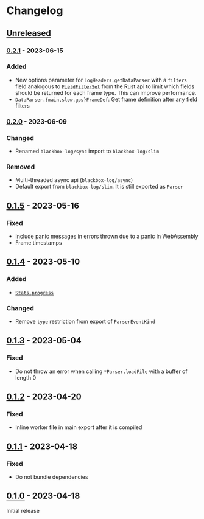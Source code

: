 # Changelog

## [Unreleased]

### [0.2.1] - 2023-06-15

### Added

-   New options parameter for `LogHeaders.getDataParser` with a `filters` field analogous to
    [`FieldFilterSet`](https://docs.rs/blackbox-log/0.3.1/blackbox_log/struct.FieldFilterSet.html)
    from the Rust api to limit which fields should be returned for each frame type. This can improve
    performance.
-   `DataParser.{main,slow,gps}FrameDef`: Get frame definition after any field filters

### [0.2.0] - 2023-06-09

### Changed

-   Renamed `blackbox-log/sync` import to `blackbox-log/slim`

### Removed

-   Multi-threaded async api (`blackbox-log/async`)
-   Default export from `blackbox-log/slim`. It is still exported as `Parser`

## [0.1.5] - 2023-05-16

### Fixed

-   Include panic messages in errors thrown due to a panic in WebAssembly
-   Frame timestamps

## [0.1.4] - 2023-05-10

### Added

-   [`Stats.progress`](https://docs.rs/blackbox-log/0.3.1/blackbox_log/data/struct.Stats.html#structfield.progress)

### Changed

-   Remove `type` restriction from export of `ParserEventKind`

## [0.1.3] - 2023-05-04

### Fixed

-   Do not throw an error when calling `*Parser.loadFile` with a buffer of length 0

## [0.1.2] - 2023-04-20

### Fixed

-   Inline worker file in main export after it is compiled

## [0.1.1] - 2023-04-18

### Fixed

-   Do not bundle dependencies

## [0.1.0] - 2023-04-18

Initial release

[unreleased]: https://github.com/blackbox-log/blackbox-log-ts/compare/v0.2.1...HEAD
[0.2.1]: https://github.com/blackbox-log/blackbox-log-ts/compare/v0.2.0...v0.2.1
[0.2.0]: https://github.com/blackbox-log/blackbox-log-ts/compare/v0.1.5...v0.2.0
[0.1.5]: https://github.com/blackbox-log/blackbox-log-ts/compare/v0.1.4...v0.1.5
[0.1.4]: https://github.com/blackbox-log/blackbox-log-ts/compare/v0.1.3...v0.1.4
[0.1.3]: https://github.com/blackbox-log/blackbox-log-ts/compare/v0.1.2...v0.1.3
[0.1.2]: https://github.com/blackbox-log/blackbox-log-ts/compare/v0.1.1...v0.1.2
[0.1.1]: https://github.com/blackbox-log/blackbox-log-ts/compare/v0.1.0...v0.1.1
[0.1.0]: https://github.com/blackbox-log/blackbox-log-ts/releases/tag/v0.1.0
